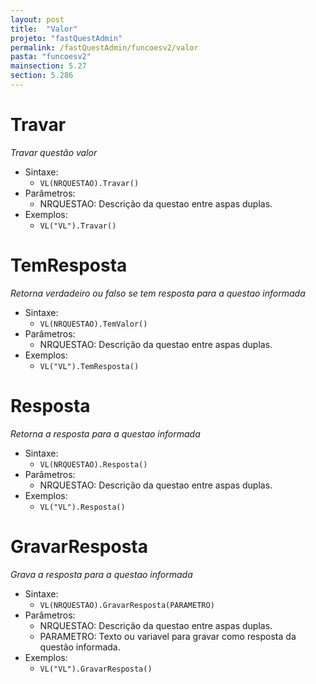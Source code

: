 ```yaml
---
layout: post
title:  "Valor"
projeto: "fastQuestAdmin"
permalink: /fastQuestAdmin/funcoesv2/valor
pasta: "funcoesv2"
mainsection: 5.27
section: 5.286
---
```


# Travar
*Travar questão valor*

- Sintaxe:
  - `VL(NRQUESTAO).Travar()`
- Parâmetros:
  - NRQUESTAO: Descrição da questao entre aspas duplas.
- Exemplos:
  - `VL("VL").Travar()`

# TemResposta
*Retorna verdadeiro ou falso se tem resposta para a questao informada*

- Sintaxe:
  - `VL(NRQUESTAO).TemValor()`
- Parâmetros:
  - NRQUESTAO: Descrição da questao entre aspas duplas.
- Exemplos:
  - `VL("VL").TemResposta()`
  
# Resposta
*Retorna a resposta para a questao informada*

- Sintaxe:
  - `VL(NRQUESTAO).Resposta()`
- Parâmetros:
  - NRQUESTAO: Descrição da questao entre aspas duplas.
- Exemplos:
  - `VL("VL").Resposta()`  
  
# GravarResposta
*Grava a resposta para a questao informada*

- Sintaxe:
  - `VL(NRQUESTAO).GravarResposta(PARAMETRO)`
- Parâmetros:
  - NRQUESTAO: Descrição da questao entre aspas duplas.
  - PARAMETRO: Texto ou variavel para gravar como resposta da questão informada.
- Exemplos:
  - `VL("VL").GravarResposta()`

